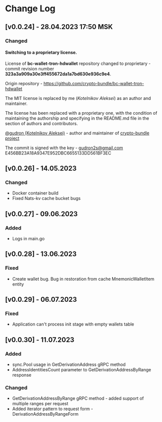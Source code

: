 # Change Log

## [v0.0.24] - 28.04.2023 17:50 MSK

### Changed

#### Switching to a proprietary license.
License of **bc-wallet-tron-hdwallet** repository changed to proprietary - commit revision number **323a3a909a30e3ff455672da1a7bd630e936c9e4**.

Origin repository - https://github.com/crypto-bundle/bc-wallet-tron-hdwallet

The MIT license is replaced by me (_Kotelnikov Aleksei_) as an author and maintainer.

The license has been replaced with a proprietary one, with the condition of maintaining the authorship
and specifying in the README.md file in the section of authors and contributors.

[@gudron (Kotelnikov Aleksei)](https://github.com/gudron) - author and maintainer of [crypto-bundle project](https://github.com/crypto-bundle)

The commit is signed with the key -
gudron2s@gmail.com
E456BB23A18A9347E952DBC6655133DD561BF3EC

## [v0.0.26] - 14.05.2023

### Changed
* Docker container build
* Fixed Nats-kv cache bucket bugs

## [v0.0.27] - 09.06.2023
### Added 
* Logs in main.go

## [v0.0.28] - 13.06.2023
### Fixed
* Create wallet bug. Bug in restoration from cache MnemonicWalletItem entity

## [v0.0.29] - 06.07.2023
### Fixed
* Application can't process init stage with empty wallets table

## [v0.0.30] - 11.07.2023
### Added
* sync.Pool usage in GetDerivationAddress gRPC method
* AddressIdentitiesCount parameter to GetDerivationAddressByRange response
### Changed
* GetDerivationAddressByRange gRPC method - added support of multiple ranges per request
* Added iterator pattern to request form - DerivationAddressByRangeForm